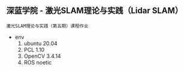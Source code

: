 ## 深蓝学院 - 激光SLAM理论与实践（Lidar SLAM）

`激光SLAM理论与实践（第五期）课程作业 ` 
- env
  1. ubuntu 20.04
  2. PCL 1.10
  3. OpenCV 3.4.14
  4. ROS noetic